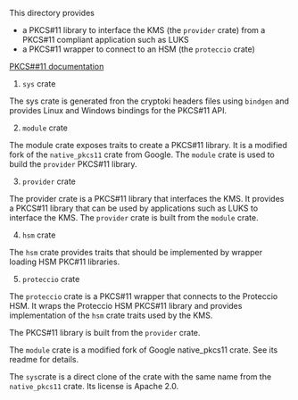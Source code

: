 This directory provides

- a PKCS#11 library to interface the KMS (the `provider` crate) from a PKCS#11 compliant application such as LUKS
- a PKCS#11 wrapper to connect to an HSM (the `proteccio` crate)

[PKCS##11 documentation](https://www.cryptsoft.com/pkcs11doc/STANDARD/pkcs-11.pdf)

1. `sys` crate

The sys crate is generated fron the cryptoki headers files using `bindgen` and provides Linux and Windows bindings for
the
PKCS#11 API.

2. `module` crate

The module crate exposes traits to create a PKCS#11 library. It is a modified fork of
the `native_pkcs11` crate from Google. The `module` crate is used to build the `provider` PKCS#11 library.

3. `provider` crate

The provider crate is a PKCS#11 library that interfaces the KMS. It provides a PKCS#11 library that can be used by
applications such as LUKS to interface the KMS. The `provider` crate is built from the `module` crate.

4. `hsm` crate

The `hsm` crate provides traits that should be implemented by wrapper loading HSM PKC#11 libraries.

5. `proteccio` crate

The `proteccio` crate is a PKCS#11 wrapper that connects to the Proteccio HSM. It wraps the Proteccio HSM PKCS#11
library and provides implementation of the `hsm` crate traits used by the KMS.

The PKCS#11 library is built from the `provider` crate.

The `module` crate is a modified fork of Google native_pkcs11 crate. See its readme for details.

The `sys`crate is a direct clone of the crate with the same name from the `native_pkcs11` crate. Its license is Apache
2.0.

